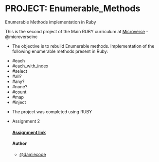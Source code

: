 # PROJECT: Enumerable_Methods
Enumerable Methods implementation in Ruby

This is the second project of the Main RUBY curriculum at [Microverse](https://www.microverse.org/) - @microverseinc

* The objective is to rebuild Enumerable methods.
  Implementation of the following enumerable methods present in Ruby:

-   #each
-   #each_with_index
-   #select
-   #all?
-   #any?
-   #none?
-   #count
-   #map
-   #inject
* The project was completed using RUBY

- Assignment 2
  #### [Assignment link]( https://www.theodinproject.com/courses/ruby-programming/lessons/advanced-building-blocks)

  #### Author

  * [@damiecode](https://github.com/damiecode)
